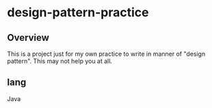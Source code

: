# design-pattern-practice

## Overview
This is a project just for my own practice to write in manner of "design pattern". This may not help you at all. 

## lang
Java

